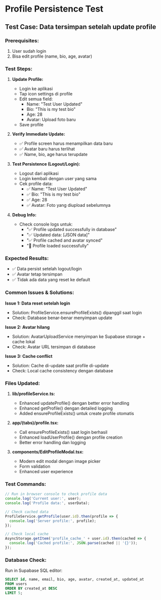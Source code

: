 # Profile Persistence Test

## Test Case: Data tersimpan setelah update profile

### Prerequisites:
1. User sudah login
2. Bisa edit profile (name, bio, age, avatar)

### Test Steps:

1. **Update Profile:**
   - Login ke aplikasi
   - Tap icon settings di profile
   - Edit semua field:
     - Name: "Test User Updated"
     - Bio: "This is my test bio"
     - Age: 28
     - Avatar: Upload foto baru
   - Save profile

2. **Verify Immediate Update:**
   - ✅ Profile screen harus menampilkan data baru
   - ✅ Avatar baru harus terlihat
   - ✅ Name, bio, age harus terupdate

3. **Test Persistence (Logout/Login):**
   - Logout dari aplikasi
   - Login kembali dengan user yang sama
   - Cek profile data:
     - ✅ Name: "Test User Updated"
     - ✅ Bio: "This is my test bio" 
     - ✅ Age: 28
     - ✅ Avatar: Foto yang diupload sebelumnya

4. **Debug Info:**
   - Check console logs untuk:
     - "✅ Profile updated successfully in database"
     - "✅ Updated data: [JSON data]"
     - "✅ Profile cached and avatar synced"
     - "👤 Profile loaded successfully"

### Expected Results:
- ✅ Data persist setelah logout/login
- ✅ Avatar tetap tersimpan
- ✅ Tidak ada data yang reset ke default

### Common Issues & Solutions:

**Issue 1: Data reset setelah login**
- Solution: ProfileService.ensureProfileExists() dipanggil saat login
- Check: Database benar-benar menyimpan update

**Issue 2: Avatar hilang**
- Solution: AvatarUploadService menyimpan ke Supabase storage + cache lokal
- Check: Avatar URL tersimpan di database

**Issue 3: Cache conflict**
- Solution: Cache di-update saat profile di-update
- Check: Local cache consistency dengan database

### Files Updated:

1. **lib/profileService.ts:**
   - Enhanced updateProfile() dengan better error handling
   - Enhanced getProfile() dengan detailed logging
   - Added ensureProfileExists() untuk create profile otomatis

2. **app/(tabs)/profile.tsx:**
   - Call ensureProfileExists() saat login berhasil
   - Enhanced loadUserProfile() dengan profile creation
   - Better error handling dan logging

3. **components/EditProfileModal.tsx:**
   - Modern edit modal dengan image picker
   - Form validation
   - Enhanced user experience

### Test Commands:

```javascript
// Run in browser console to check profile data
console.log('Current user:', user);
console.log('Profile data:', userData);

// Check cached data
ProfileService.getProfile(user.id).then(profile => {
  console.log('Server profile:', profile);
});

// Check local cache
AsyncStorage.getItem('profile_cache_' + user.id).then(cached => {
  console.log('Cached profile:', JSON.parse(cached || '{}'));
});
```

### Database Check:

Run in Supabase SQL editor:
```sql
SELECT id, name, email, bio, age, avatar, created_at, updated_at 
FROM users 
ORDER BY created_at DESC 
LIMIT 5;
```

